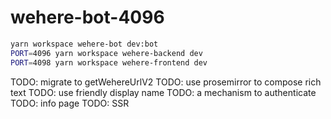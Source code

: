 # wehere-bot-4096

```sh
yarn workspace wehere-bot dev:bot
PORT=4096 yarn workspace wehere-backend dev
PORT=4098 yarn workspace wehere-frontend dev
```

TODO: migrate to getWehereUrlV2
TODO: use prosemirror to compose rich text
TODO: use friendly display name
TODO: a mechanism to authenticate
TODO: info page
TODO: SSR
